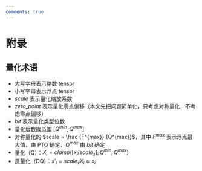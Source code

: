 ```yaml
---
comments: true
---
```


# 附录

## 量化术语

* 大写字母表示整数 tensor
* 小写字母表示浮点 tensor
* $scale$ 表示量化缩放系数
* $zero\_point$ 表示量化零点偏移（本文先把问题简单化，只考虑对称量化，不考虑零点偏移）
* $bit$ 表示量化类型位数
* 量化后数据范围 $[Q^{min}, Q^{max}]$
* 对称量化的 $scale = \frac {F^{max}} {Q^{max}}$，其中 $F^{max}$ 表示浮点最大值，由 PTQ 确定，$Q^{max}$ 由 $bit$ 确定
* 量化（Q）：$X_i = clamp([x_i/scale_x]; Q^{min}, Q^{max})$
* 反量化（DQ）：$x'_i = scale_x X_i \approx x_i$

